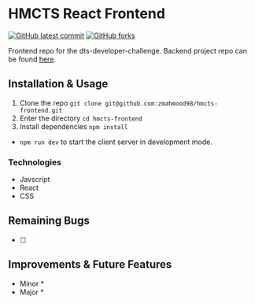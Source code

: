 # HMCTS React Frontend

<!-- badges -->
[![GitHub latest commit](https://img.shields.io/github/last-commit/zmahmood98/hmcts-frontend.svg)](https://github.com/zmahmood98/hmcts-frontend/commit/)
[![GitHub forks](https://img.shields.io/github/forks/zmahmood98/hmcts-frontend.svg)](https://github.com/zmahmood98/hmcts-frontend)

Frontend repo for the dts-developer-challenge. Backend project repo can be found [here](https://github.com/zmahmood98/hmcts-backend).


## Installation & Usage

1. Clone the repo `git clone git@github.com:zmahmood98/hmcts-frontend.git`
2. Enter the directory `cd hmcts-frontend`
3. Install dependencies `npm install`
   
* `npm run dev` to start the client server in development mode.

### Technologies
* Javscript
* React
* CSS

## Remaining Bugs
- [ ] 

## Improvements & Future Features

* Minor
  * 
* Major
  * 

